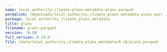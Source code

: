 ```yaml
---
name: local-authority-climate-plans-metadata-plans-parquet
permalink: /downloads/local-authority-climate-plans-metadata-plans-parquet/0_19
package: local_authority_climate_plans_metadata
title: plans
filename: plans.parquet
version: '0.19'
full_version: 0.19.0
file: /data/local_authority_climate_plans_metadata/0.19/plans.parquet
---
```

